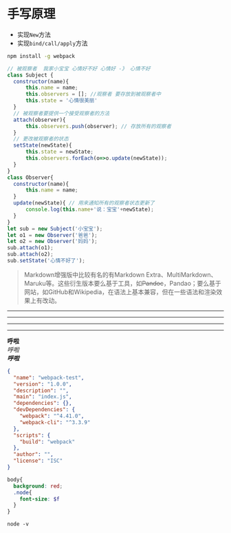 # 手写原理

- 实现`New`方法
- 实现`bind/call/apply`方法

```bash
npm install -g webpack
```

```js
// 被观察者  我家小宝宝 心情好不好 心情好 -》 心情不好
class Subject {
  constructor(name){
      this.name = name;
      this.observers = []; //观察者 要存放到被观察者中
      this.state = '心情很美丽'
  }
  // 被观察者要提供一个接受观察者的方法
  attach(observer){
      this.observers.push(observer); // 存放所有的观察者
  }
  // 更改被观察者的状态
  setState(newState){ 
      this.state = newState;
      this.observers.forEach(o=>o.update(newState));
  }
} 
class Observer{
  constructor(name){
      this.name = name;
  }
  update(newState){ // 用来通知所有的观察者状态更新了
      console.log(this.name+'说：宝宝'+newState);
  }
}
let sub = new Subject('小宝宝');
let o1 = new Observer('爸爸');
let o2 = new Observer('妈妈');
sub.attach(o1);
sub.attach(o2);
sub.setState('心情不好了');
```

> Markdown增强版中比较有名的有Markdown Extra、MultiMarkdown、 Maruku等。这些衍生版本要么基于工具，如~~Pandoc~~，Pandao；要么基于网站，如GitHub和Wikipedia，在语法上基本兼容，但在一些语法和渲染效果上有改动。

***
* * * 
********
-------------

**呼啦**  
*呼啦*  
***呼啦***


```json
{
  "name": "webpack-test",
  "version": "1.0.0",
  "description": "",
  "main": "index.js",
  "dependencies": {},
  "devDependencies": {
    "webpack": "^4.41.0",
    "webpack-cli": "^3.3.9"
  },
  "scripts": {
    "build": "webpack"
  },
  "author": "",
  "license": "ISC"
}
```


```scss
body{
  background: red;
  .node{
    font-size: $f
  }
}
```

```node
node -v
```
